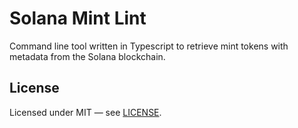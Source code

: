 # Solana Mint Lint

Command line tool written in Typescript to retrieve mint tokens with metadata from the Solana blockchain.

## License

Licensed under MIT — see [LICENSE](https://github.com/statikdev/sol-mint-list/blob/main/LICENSE).
